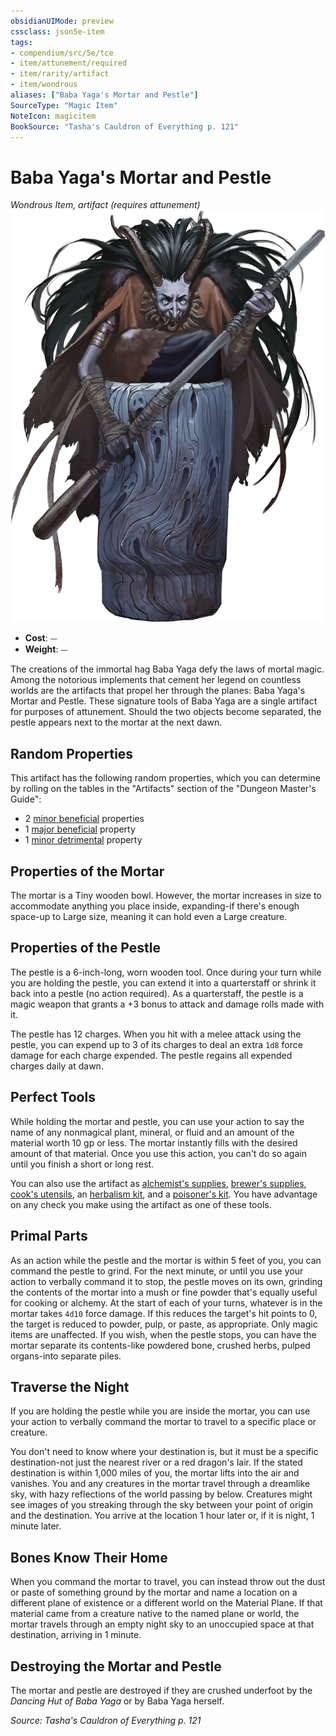 ```yaml
---
obsidianUIMode: preview
cssclass: json5e-item
tags:
- compendium/src/5e/tce
- item/attunement/required
- item/rarity/artifact
- item/wondrous
aliases: ["Baba Yaga's Mortar and Pestle"]
SourceType: "Magic Item"
NoteIcon: magicitem
BookSource: "Tasha's Cauldron of Everything p. 121"
---
```

# Baba Yaga's Mortar and Pestle
*Wondrous Item, artifact (requires attunement)*  
![](https://raw.githubusercontent.com/5etools-mirror-2/5etools-img/main/items/TCE/Baba%20Yaga%27s%20Mortar%20and%20Pestle.webp#right)  

- **Cost**: ⏤
- **Weight**: ⏤

The creations of the immortal hag Baba Yaga defy the laws of mortal magic. Among the notorious implements that cement her legend on countless worlds are the artifacts that propel her through the planes: Baba Yaga's Mortar and Pestle. These signature tools of Baba Yaga are a single artifact for purposes of attunement. Should the two objects become separated, the pestle appears next to the mortar at the next dawn.

## Random Properties

This artifact has the following random properties, which you can determine by rolling on the tables in the "Artifacts" section of the "Dungeon Master's Guide":

- 2 [minor beneficial](/2-Mechanics/CLI/tables/artifact-properties-minor-beneficial-properties.md) properties  
- 1 [major beneficial](/2-Mechanics/CLI/tables/artifact-properties-major-beneficial-properties.md) property  
- 1 [minor detrimental](/2-Mechanics/CLI/tables/artifact-properties-minor-detrimental-properties.md) property  

## Properties of the Mortar

The mortar is a Tiny wooden bowl. However, the mortar increases in size to accommodate anything you place inside, expanding-if there's enough space-up to Large size, meaning it can hold even a Large creature.

## Properties of the Pestle

The pestle is a 6-inch-long, worn wooden tool. Once during your turn while you are holding the pestle, you can extend it into a quarterstaff or shrink it back into a pestle (no action required). As a quarterstaff, the pestle is a magic weapon that grants a +3 bonus to attack and damage rolls made with it.

The pestle has 12 charges. When you hit with a melee attack using the pestle, you can expend up to 3 of its charges to deal an extra `1d8` force damage for each charge expended. The pestle regains all expended charges daily at dawn.

## Perfect Tools

While holding the mortar and pestle, you can use your action to say the name of any nonmagical plant, mineral, or fluid and an amount of the material worth 10 gp or less. The mortar instantly fills with the desired amount of that material. Once you use this action, you can't do so again until you finish a short or long rest.

You can also use the artifact as [alchemist's supplies](/2-Mechanics/CLI/items/alchemists-supplies.md), [brewer's supplies](/2-Mechanics/CLI/items/brewers-supplies.md), [cook's utensils](/2-Mechanics/CLI/items/cooks-utensils.md), an [herbalism kit](/2-Mechanics/CLI/items/herbalism-kit.md), and a [poisoner's kit](/2-Mechanics/CLI/items/poisoners-kit.md). You have advantage on any check you make using the artifact as one of these tools.

## Primal Parts

As an action while the pestle and the mortar is within 5 feet of you, you can command the pestle to grind. For the next minute, or until you use your action to verbally command it to stop, the pestle moves on its own, grinding the contents of the mortar into a mush or fine powder that's equally useful for cooking or alchemy. At the start of each of your turns, whatever is in the mortar takes `4d10` force damage. If this reduces the target's hit points to 0, the target is reduced to powder, pulp, or paste, as appropriate. Only magic items are unaffected. If you wish, when the pestle stops, you can have the mortar separate its contents-like powdered bone, crushed herbs, pulped organs-into separate piles.

## Traverse the Night

If you are holding the pestle while you are inside the mortar, you can use your action to verbally command the mortar to travel to a specific place or creature.

You don't need to know where your destination is, but it must be a specific destination-not just the nearest river or a red dragon's lair. If the stated destination is within 1,000 miles of you, the mortar lifts into the air and vanishes. You and any creatures in the mortar travel through a dreamlike sky, with hazy reflections of the world passing by below. Creatures might see images of you streaking through the sky between your point of origin and the destination. You arrive at the location 1 hour later or, if it is night, 1 minute later.

## Bones Know Their Home

When you command the mortar to travel, you can instead throw out the dust or paste of something ground by the mortar and name a location on a different plane of existence or a different world on the Material Plane. If that material came from a creature native to the named plane or world, the mortar travels through an empty night sky to an unoccupied space at that destination, arriving in 1 minute.

## Destroying the Mortar and Pestle

The mortar and pestle are destroyed if they are crushed underfoot by the *Dancing Hut of Baba Yaga* or by Baba Yaga herself.

*Source: Tasha's Cauldron of Everything p. 121*